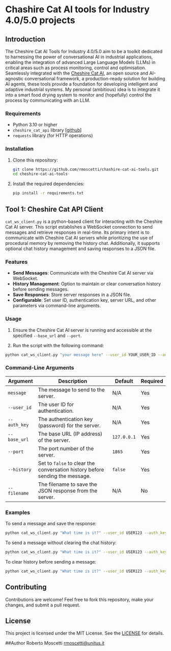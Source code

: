 # Chashire Cat AI tools for Industry 4.0/5.0 projects

## Introduction
The Cheshire Cat AI Tools for Industry 4.0/5.0 aim to be a toolkit dedicated to harnessing the power of conversational AI in industrial applications, enabling the integration of advanced Large Language Models (LLMs) in critical areas such as process monitoring, control and optimisation. Seamlessly integrated with the [Cheshire Cat AI](https://cheshire-cat-ai.github.io/docs/), an open source and AI-agnostic conversational framework, a production-ready solution for building AI agents, these tools provide a foundation for developing intelligent and adaptive industrial systems.
My personal (ambitious) idea is to integrate it into a smart food drying system to monitor and (hopefully) control the process by communicating with an LLM.

### Requirements
- Python 3.10 or higher
- `cheshire_cat_api` library [[github]](https://github.com/cheshire-cat-ai/api-client-py/tree/main)
- `requests` library (for HTTP operations)

### Installation
1. Clone this repository:
    ```bash
    git clone https://github.com/rmoscetti/chashire-cat-ai-tools.git
    cd cheshire-cat-ai-tools
    ```
2. Install the required dependencies:
    ```bash
    pip install -r requirements.txt
    ```

## Tool 1: Cheshire Cat API Client
`cat_ws_client.py` is a python-based client for interacting with the Cheshire Cat AI server. This script establishes a WebSocket connection to send messages and retrieve responses in real-time. Its primary intent is to communicate with Cheshire Cat AI servers while prioritizing the use of procedural memory by removing the history chat. Additionally, it supports optional chat history management and saving responses to a JSON file.

### Features
- **Send Messages**: Communicate with the Cheshire Cat AI server via WebSocket.
- **History Management**: Option to maintain or clear conversation history before sending messages.
- **Save Responses**: Store server responses in a JSON file.
- **Configurable**: Set user ID, authentication key, server URL, and other parameters via command-line arguments.

### Usage
1. Ensure the Cheshire Cat AI server is running and accessible at the specified `--base_url` and `--port`.

2. Run the script with the following command:
```bash
python cat_ws_client.py "your message here" --user_id YOUR_USER_ID --auth_key YOUR_AUTH_KEY [OPTIONS]
```

### Command-Line Arguments
| Argument      | Description                                                     | Default    | Required |
|---------------|-----------------------------------------------------------------|------------|----------|
| `message`     | The message to send to the server.                | N/A        | Yes      |
| `--user_id`   | The user ID for authentication.                                | N/A        | Yes      |
| `--auth_key`  | The authentication key (password) for the server.            | N/A        | Yes      |
| `--base_url`  | The base URL (IP address) of the server.                       | `127.0.0.1`| Yes       |
| `--port`      | The port number of the server.                           | `1865`     | Yes       |
| `--history`   | Set to `false` to clear the conversation history before sending the message. | `false` | Yes       |
| `--filename`  | The filename to save the JSON response from the server.        | N/A        | No       |

### Examples
To send a message and save the response:
```bash
python cat_ws_client.py "What time is it?" --user_id USER123 --auth_key ABC123 --filename response.json
```
To send a message without clearing the chat history:
```bash
python cat_ws_client.py "What time is it?" --user_id USER123 --auth_key ABC123 --history true
```
To clear history before sending a message:
```bash
python cat_ws_client.py "What time is it?" --user_id USER123 --auth_key ABC123 --history false
```

## Contributing
Contributions are welcome! Feel free to fork this repository, make your changes, and submit a pull request.

## License
This project is licensed under the MIT License. See the [LICENSE](https://mit-license.org/) for details.

##Author
Roberto Moscetti rmoscetti@unitus.it
